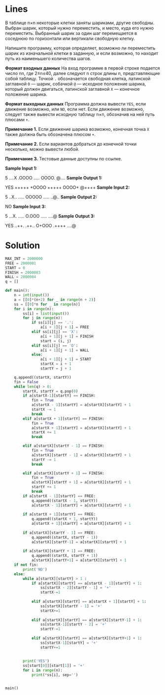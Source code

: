 # Lines

В таблице n×n некоторые клетки заняты шариками, другие свободны. Выбран шарик, который нужно переместить, и место, куда
его нужно переместить. Выбранный шарик за один шаг перемещается в соседнюю по горизонтали или вертикали свободную
клетку.

Напишите программу, которая определяет, возможно ли переместить шарик из изначальной клетки в заданную, и если возможно,
то находит путь из наименьшего количества шагов.

**Формат входных данных**
На вход программе в первой строке подается число nn, где 2≤n≤40, далее следуют n строк длины n, представляющие собой
таблицу. Точкой `.` обозначается свободная клетка, латинской заглавной `O` — шарик, собачкой `@` — исходное положение
шарика, который должен двигаться, латинской заглавной `X` — конечное положение шарика.

**Формат выходных данных**
Программа должна вывести `YES`, если движение возможно, или `NO`, если нет. Если движение возможно, следует также
вывести исходную таблицу n×n, обозначив на ней путь плюсами `+`.

**Примечание 1.** Если движение шарика возможно, конечная точка `Х` также должна быть обозначена плюсом `+`.

**Примечание 2.** Если вариантов добраться до конечной точки несколько, можно вывести любой.

**Примечание 3.** Тестовые данные доступны по ссылке.

**Sample Input 1:**

5
....X
.OOOO
.....
OOOO.
@....
**Sample Output 1:**

YES
+++++
+OOOO
+++++
OOOO+
@++++
**Sample Input 2:**

5
..X..
.....
OOOOO
.....
..@..
**Sample Output 2:**

NO
**Sample Input 3:**

5
...X.
.....
O.OOO
.....
....@
**Sample Output 3:**

YES
..++.
.++..
O+OOO
.++++
....@

# Solution

```python
MAX_INT = 2000000
FREE = 2000001
START = 0
FINISH = 2000003
WALL = 2000004
q = []

def main():
    n = int(input())
    a = [[0]*(n+2) for _ in range(n + 2)]
    ss = [[0]*n for _ in range(n)]
    for i in range(n):
        ss[i] = list(input())
        for j in range(n):
            if ss[i][j] == '.':
                a[i + 1][j + 1] = FREE
            elif ss[i][j] == 'X':
                a[i + 1][j + 1] = FINISH
                start = (i, j)
            elif ss[i][j] == 'O':
                a[i + 1][j + 1] = WALL
            else:
                a[i + 1][j + 1] = START
                startX = i + 1
                startY = j + 1

    q.append((startX, startY))
    fin = False
    while len(q) > 0:
        startX, startY = q.pop(0)
        if a[startX-1][startY] == FINISH:
            fin = True
            a[startX - 1][startY] = a[startX][startY] + 1
            startX -= 1
            break
        elif a[startX + 1][startY] == FINISH:
            fin = True
            a[startX + 1][startY] = a[startX][startY] + 1
            startX += 1
            break

        elif a[startX][startY - 1] == FINISH:
            fin = True
            a[startX][startY - 1] = a[startX][startY] + 1
            startY -= 1
            break

        elif a[startX][startY + 1] == FINISH:
            fin = True
            a[startX][startY + 1] = a[startX][startY] + 1
            startY += 1
            break
        if a[startX - 1][startY] == FREE:
            q.append((startX - 1, startY))
            a[startX - 1][startY] = a[startX][startY] + 1
            
        if a[startX + 1][startY] == FREE:
            q.append((startX + 1, startY))
            a[startX + 1][startY] = a[startX][startY] + 1
        
        if a[startX][startY - 1] == FREE:
            q.append((startX, startY - 1))
            a[startX][startY-1] = a[startX][startY] + 1
        
        if a[startX][startY + 1] == FREE:
            q.append((startX, startY + 1))
            a[startX][startY+1] = a[startX][startY] + 1
    if not fin:
        print('NO')
    else:
        while a[startX][startY] > 1 :
            if a[startX][startY] == a[startX - 1][startY] + 1:
                ss[startX - 2][startY - 1] = '+'
                startX-=1
    
            elif a[startX][startY] == a[startX + 1][startY] + 1:
                ss[startX][startY - 1] = '+'
                startX+=1
    
            elif a[startX][startY] == a[startX][startY-1] + 1:
                ss[startX-1][startY - 2] = '+'
                startY-=1
    
            elif a[startX][startY] == a[startX][startY+1] + 1:
                ss[startX-1][startY] = '+'
                startY+=1
    
    
        print('YES')
        ss[start[0]][start[1]] = '+'
        for i in range(n):
            print(*ss[i], sep='')


main()
```